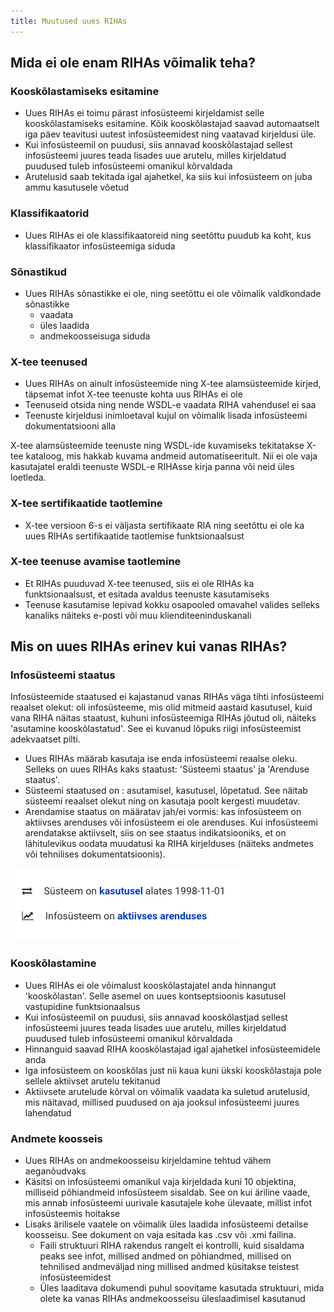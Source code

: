 ```yaml
---
title: Muutused uues RIHAs
---
```


## Mida ei ole enam RIHAs võimalik teha?

### Kooskõlastamiseks esitamine

- Uues RIHAs ei toimu pärast infosüsteemi kirjeldamist selle kooskõlastamiseks esitamine. Kõik kooskõlastajad saavad automaatselt iga päev teavitusi uutest infosüsteemidest ning vaatavad kirjeldusi üle.
- Kui infosüsteemil on puudusi, siis annavad kooskõlastajad sellest infosüsteemi juures teada lisades uue arutelu, milles kirjeldatud puudused tuleb infosüsteemi omanikul kõrvaldada
- Arutelusid saab tekitada igal ajahetkel, ka siis kui infosüsteem on juba ammu kasutusele võetud

### Klassifikaatorid

- Uues RIHAs ei ole klassifikaatoreid ning seetõttu puudub ka koht, kus klassifikaator infosüsteemiga siduda

### Sõnastikud

- Uues RIHAs sõnastikke ei ole, ning seetõttu ei ole võimalik valdkondade sõnastikke
  - vaadata
  - üles laadida
  - andmekoosseisuga siduda

### X-tee teenused

- Uues RIHAs on ainult infosüsteemide ning X-tee alamsüsteemide kirjed, täpsemat infot X-tee teenuste kohta uus RIHAs ei ole
- Teenuseid otsida ning nende WSDL-e vaadata RIHA vahendusel ei saa
- Teenuste kirjeldusi inimloetaval kujul on võimalik lisada infosüsteemi dokumentatsiooni alla

X-tee alamsüsteemide teenuste ning WSDL-ide kuvamiseks tekitatakse X-tee kataloog, mis hakkab kuvama andmeid automatiseeritult. Nii ei ole vaja kasutajatel eraldi teenuste WSDL-e RIHAsse kirja panna või neid üles loetleda.

### X-tee sertifikaatide taotlemine

- X-tee versioon 6-s ei väljasta sertifikaate RIA ning seetõttu ei ole ka uues RIHAs sertifikaatide taotlemise funktsionaalsust

### X-tee teenuse avamise taotlemine

- Et RIHAs puuduvad X-tee teenused, siis ei ole RIHAs ka funktsionaalsust, et esitada avaldus teenuste kasutamiseks
- Teenuse kasutamise lepivad kokku osapooled omavahel valides selleks kanaliks näiteks e-posti või muu klienditeeninduskanali


## Mis on uues RIHAs erinev kui vanas RIHAs?

### Infosüsteemi staatus

Infosüsteemide staatused ei kajastanud vanas RIHAs väga tihti infosüsteemi reaalset olekut: oli infosüsteeme, mis olid mitmeid aastaid kasutusel, kuid vana RIHA näitas staatust, kuhuni infosüsteemiga RIHAs jõutud oli, näiteks 'asutamine kooskõlastatud'. See ei kuvanud lõpuks riigi infosüsteemist adekvaatset pilti.

- Uues RIHAs määrab kasutaja ise enda infosüsteemi reaalse oleku. Selleks on uues RIHAs kaks staatust: 'Süsteemi staatus' ja 'Arenduse staatus'. 
- Süsteemi staatused on : asutamisel, kasutusel, lõpetatud. See näitab süsteemi reaalset olekut ning on kasutaja poolt kergesti muudetav.
- Arendamise staatus on määratav jah/ei vormis: kas infosüsteem on aktiivses arenduses või infosüsteem ei ole arenduses. Kui infosüsteemi arendatakse aktiivselt, siis on see staatus indikatsiooniks, et on lähitulevikus oodata muudatusi ka RIHA kirjelduses (näiteks andmetes või tehnilises dokumentatsioonis).

![Infosüsteemi staatused](assets/images/data/staatused.png "Infosüsteemi staatused uues RIHAs")

### Kooskõlastamine

- Uues RIHAs ei ole võimalust kooskõlastajatel anda hinnangut 'kooskõlastan'. Selle asemel on uues kontseptsioonis kasutusel vastupidine funktsionaalsus
- Kui infosüsteemil on puudusi, siis annavad kooskõlastjad sellest infosüsteemi juures teada lisades uue arutelu, milles kirjeldatud puudused tuleb infosüsteemi omanikul kõrvaldada
- Hinnanguid saavad RIHA kooskõlastajad igal ajahetkel infosüsteemidele anda
- Iga infosüsteem on kooskõlas just nii kaua kuni ükski kooskõlastaja pole sellele aktiivset arutelu tekitanud
- Aktiivsete arutelude kõrval on võimalik vaadata ka suletud arutelusid, mis näitavad, millised puudused on aja jooksul infosüsteemi juures lahendatud

### Andmete koosseis

- Uues RIHAs on andmekoosseisu kirjeldamine tehtud vähem aeganõudvaks
- Käsitsi on infosüsteemi omanikul vaja kirjeldada kuni 10 objektina, milliseid põhiandmeid infosüsteem sisaldab. See on kui äriline vaade, mis annab infosüsteemi uurivale kasutajele kohe ülevaate, millist infot infosüsteemis hoitakse
- Lisaks ärilisele vaatele on võimalik üles laadida infosüsteemi detailse koosseisu. See dokument on vaja esitada kas .csv või .xmi failina.   
  - Faili struktuuri RIHA rakendus rangelt ei kontrolli, kuid sisaldama peaks see infot, millised andmed on põhiandmed, millised on tehnilised andmeväljad ning millised andmed küsitakse teistest infosüsteemidest
  - Üles laaditava dokumendi puhul soovitame kasutada struktuuri, mida olete ka vanas RIHAs andmekoosseisu üleslaadimisel kasutanud